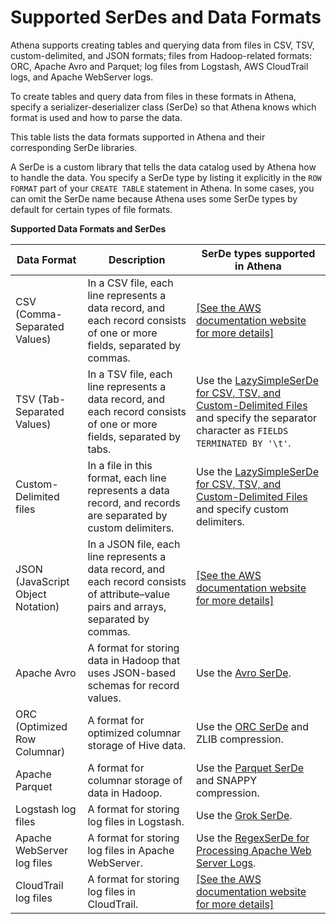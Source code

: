 # Supported SerDes and Data Formats<a name="supported-format"></a>

Athena supports creating tables and querying data from files in CSV, TSV, custom\-delimited, and JSON formats; files from Hadoop\-related formats: ORC, Apache Avro and Parquet; log files from Logstash, AWS CloudTrail logs, and Apache WebServer logs\.

To create tables and query data from files in these formats in Athena, specify a serializer\-deserializer class \(SerDe\) so that Athena knows which format is used and how to parse the data\.

This table lists the data formats supported in Athena and their corresponding SerDe libraries\.

A SerDe is a custom library that tells the data catalog used by Athena how to handle the data\. You specify a SerDe type by listing it explicitly in the `ROW FORMAT` part of your `CREATE TABLE` statement in Athena\. In some cases, you can omit the SerDe name because Athena uses some SerDe types by default for certain types of file formats\.


**Supported Data Formats and SerDes**  

| Data Format | Description | SerDe types supported in Athena | 
| --- | --- | --- | 
|  CSV \(Comma\-Separated Values\)  |  In a CSV file, each line represents a data record, and each record consists of one or more fields, separated by commas\.  |  [\[See the AWS documentation website for more details\]](http://docs.aws.amazon.com/athena/latest/ug/supported-format.html)  | 
|  TSV \(Tab\-Separated Values\)  |  In a TSV file, each line represents a data record, and each record consists of one or more fields, separated by tabs\.  |  Use the [LazySimpleSerDe for CSV, TSV, and Custom\-Delimited Files](lazy-simple-serde.md) and specify the separator character as `FIELDS TERMINATED BY '\t'`\.  | 
|  Custom\-Delimited files  |  In a file in this format, each line represents a data record, and records are separated by custom delimiters\.  |  Use the [LazySimpleSerDe for CSV, TSV, and Custom\-Delimited Files](lazy-simple-serde.md) and specify custom delimiters\.  | 
|  JSON \(JavaScript Object Notation\)  |  In a JSON file, each line represents a data record, and each record consists of attribute–value pairs and arrays, separated by commas\.  |  [\[See the AWS documentation website for more details\]](http://docs.aws.amazon.com/athena/latest/ug/supported-format.html)  | 
|  Apache Avro  |  A format for storing data in Hadoop that uses JSON\-based schemas for record values\.  |  Use the [Avro SerDe](avro.md)\.  | 
|  ORC \(Optimized Row Columnar\)  |  A format for optimized columnar storage of Hive data\.  |  Use the [ORC SerDe](orc.md) and ZLIB compression\.  | 
|  Apache Parquet  |  A format for columnar storage of data in Hadoop\.  |  Use the [Parquet SerDe](parquet.md) and SNAPPY compression\.  | 
|  Logstash log files  |  A format for storing log files in Logstash\.  |  Use the [Grok SerDe](grok.md)\.  | 
|  Apache WebServer log files  |  A format for storing log files in Apache WebServer\.  |  Use the [RegexSerDe for Processing Apache Web Server Logs](apache.md)\.  | 
|  CloudTrail log files  |  A format for storing log files in CloudTrail\.  |  [\[See the AWS documentation website for more details\]](http://docs.aws.amazon.com/athena/latest/ug/supported-format.html)  | 

